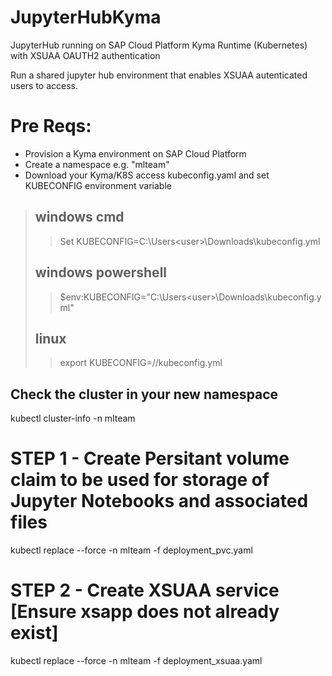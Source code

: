 # JupyterHubKyma
JupyterHub running on SAP Cloud Platform Kyma Runtime (Kubernetes) with XSUAA OAUTH2 authentication

Run a shared jupyter hub environment that enables XSUAA autenticated users to access.

# Pre Reqs:
* Provision a Kyma environment on SAP Cloud Platform
* Create a namespace e.g. "mlteam"
* Download your Kyma/K8S access kubeconfig.yaml and set KUBECONFIG environment variable
> ## windows cmd
>> Set KUBECONFIG=C:\Users\<user>\Downloads\kubeconfig.yml 
> ## windows powershell
>> $env:KUBECONFIG="C:\Users\<user>\Downloads\kubeconfig.yml" 
> ## linux
>> export KUBECONFIG=/<path>/kubeconfig.yml 

## Check the cluster in your new namespace
kubectl cluster-info  -n mlteam



# STEP 1 - Create Persitant volume claim to be used for storage of Jupyter Notebooks and associated files
kubectl replace --force -n mlteam -f deployment_pvc.yaml


# STEP 2 - Create XSUAA service  [Ensure xsapp does not already exist]
kubectl replace --force -n mlteam -f deployment_xsuaa.yaml

